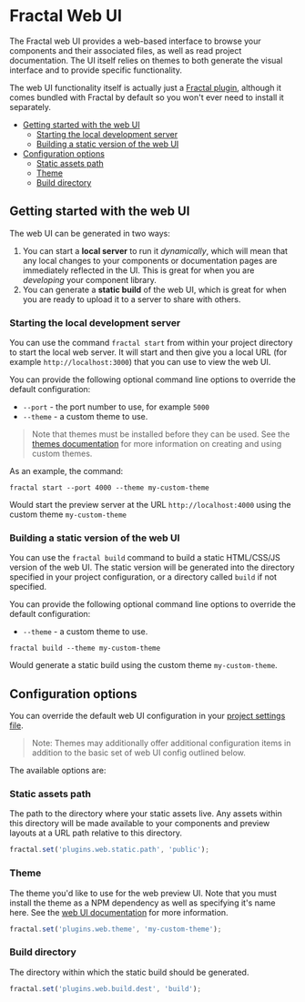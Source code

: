 # Fractal Web UI

The Fractal web UI provides a web-based interface to browse your components and their associated files, as well as read project documentation. The UI itself relies on themes to both generate the visual interface and to provide specific functionality. 

The web UI functionality itself is actually just a [Fractal plugin](/docs/plugins/overview.md), although it comes bundled with Fractal by default so you won't ever need to install it separately.

<!-- START doctoc generated TOC please keep comment here to allow auto update -->
<!-- DON'T EDIT THIS SECTION, INSTEAD RE-RUN doctoc TO UPDATE -->


- [Getting started with the web UI](#getting-started-with-the-web-ui)
  - [Starting the local development server](#starting-the-local-development-server)
  - [Building a static version of the web UI](#building-a-static-version-of-the-web-ui)
- [Configuration options](#configuration-options)
  - [Static assets path](#static-assets-path)
  - [Theme](#theme)
  - [Build directory](#build-directory)

<!-- END doctoc generated TOC please keep comment here to allow auto update -->

## Getting started with the web UI

The web UI can be generated in two ways:

1. You can start a **local server** to run it *dynamically*, which will mean that any local changes to your components or documentation pages are immediately reflected in the UI. This is great for when you are *developing* your component library.
2. You can generate a **static build** of the web UI, which is great for when you are ready to upload it to a server to share with others.

### Starting the local development server

You can use the command `fractal start` from within your project directory to start the local web server. It will start and then give you a local URL (for example `http://localhost:3000`) that you can use to view the web UI.

You can provide the following optional  command line options to override the default configuration:

* `--port` - the port number to use, for example `5000`
* `--theme` - a custom theme to use. 

> Note that themes must be installed before they can be used. See the [themes documentation](/docs/web/themes.md) for more information on creating and using custom themes.

As an example, the command:

```shell
fractal start --port 4000 --theme my-custom-theme
```

Would start the preview server at the URL `http://localhost:4000` using the custom theme `my-custom-theme`

### Building a static version of the web UI

You can use the `fractal build` command to build a static HTML/CSS/JS version of the web UI. The static version will be generated into the directory specified in your project configuration, or a directory called `build` if not specified.

You can provide the following optional  command line options to override the default configuration:

* `--theme` - a custom theme to use. 

```shell
fractal build --theme my-custom-theme
```

Would generate a static build using the custom theme `my-custom-theme`.

## Configuration options

You can override the default web UI configuration in your [project settings file](#web-ui-settings).

> Note: Themes may additionally offer additional configuration items in addition to the basic set of web UI config outlined below.

 The available options are:

### Static assets path

The path to the directory where your static assets live. Any assets within this directory will be made available to your components and preview layouts at a URL path relative to this directory.

```js
fractal.set('plugins.web.static.path', 'public');
```
### Theme

The theme you'd like to use for the web preview UI. Note that you must install the theme as a NPM dependency as well as specifying it's name here. See the [web UI documentation](/docs/web/overview.md) for more information.

```js
fractal.set('plugins.web.theme', 'my-custom-theme');
```

### Build directory

The directory within which the static build should be generated.

```js
fractal.set('plugins.web.build.dest', 'build');
```


<!--Building custom themes is straightforward and themes have complete access to all core Fractal data and APIs.-->